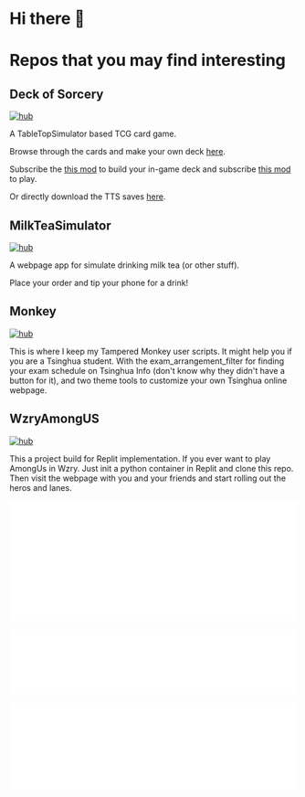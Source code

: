 # Hi there 👋

# Repos that you may find interesting

## Deck of Sorcery

[![hub](https://img.shields.io/badge/GitHub-100000?style=for-the-badge&logo=github&logoColor=white)](https://github.com/Yifeeeeei/Deck_of_Sorcery)

A TableTopSimulator based TCG card game.

Browse through the cards and make your own deck [here](https://yifeeeeei.github.io/SorceryComposer/).

Subscribe the [this mod](https://steamcommunity.com/sharedfiles/filedetails/?id=3093581820) to build your in-game deck and subscribe [this mod](https://steamcommunity.com/sharedfiles/filedetails/?id=3155709993) to play.

Or directly download the TTS saves [here](https://drive.google.com/drive/folders/1C4G1VXejHsKWljR7k0Te-FQ1DuZdBUEL?usp=drive_link).

## MilkTeaSimulator
[![hub](https://img.shields.io/badge/GitHub-100000?style=for-the-badge&logo=github&logoColor=white)](https://github.com/Yifeeeeei/MilkTeaSimulator)

A webpage app for simulate drinking milk tea (or other stuff).

Place your order and tip your phone for a drink!

## Monkey

[![hub](https://img.shields.io/badge/GitHub-100000?style=for-the-badge&logo=github&logoColor=white)](https://github.com/Yifeeeeei/Monkey)

This is where I keep my Tampered Monkey user scripts. It might help you if you are a Tsinghua student. With the exam_arrangement_filter for finding your exam schedule on Tsinghua Info (don't know why they didn't have a button for it), and two theme tools to customize your own Tsinghua online webpage.

## WzryAmongUS

[![hub](https://img.shields.io/badge/GitHub-100000?style=for-the-badge&logo=github&logoColor=white)](https://github.com/Yifeeeeei/WzryAmongUS)

This a project build for Replit implementation. If you ever want to play AmongUs in Wzry. Just init a python container in Replit and clone this repo. Then visit the webpage with you and your friends and start rolling out the heros and lanes.


![Metrics](/metrics.plugin.isocalendar.svg)

![Metrics](/metrics.plugin.languages.svg)

![Metrics](/metrics.plugin.repositories.svg)

